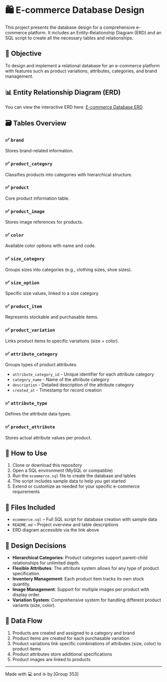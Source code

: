 # 🛍️ E-commerce Database Design

This project presents the database design for a comprehensive e-commerce platform. It includes an Entity-Relationship Diagram (ERD) and an SQL script to create all the necessary tables and relationships.

## 🎯 Objective

To design and implement a relational database for an e-commerce platform with features such as product variations, attributes, categories, and brand management.

## 📊 Entity Relationship Diagram (ERD)

You can view the interactive ERD here:
[E-commerce Database ERD](https://dbdiagram.io/d/e-commerceDiagram-68193ba41ca52373f5913034)

## 🗃️ Tables Overview

### ✅ `brand`
Stores brand-related information.

### ✅ `product_category`
Classifies products into categories with hierarchical structure.

### ✅ `product`
Core product information table.

### ✅ `product_image`
Stores image references for products.

### ✅ `color`
Available color options with name and code.

### ✅ `size_category`
Groups sizes into categories (e.g., clothing sizes, shoe sizes).

### ✅ `size_option`
Specific size values, linked to a size category.

### ✅ `product_item`
Represents stockable and purchasable items.

### ✅ `product_variation`
Links product items to specific variations (size + color).

### ✅ `attribute_category`
Groups types of product attributes.
- `attribute_category_id` - Unique identifier for each attribute category
- `category_name` - Name of the attribute category
- `description` - Detailed description of the attribute category
- `created_at` - Timestamp for record creation

### ✅ `attribute_type`
Defines the attribute data types.

### ✅ `product_attribute`
Stores actual attribute values per product.

## 🚀 How to Use

1. Clone or download this repository
2. Open a SQL environment (MySQL or compatible)
3. Run the `ecommerce.sql` file to create the database and tables
4. The script includes sample data to help you get started
5. Extend or customize as needed for your specific e-commerce requirements

## 📁 Files Included

- `ecommerce.sql` – Full SQL script for database creation with sample data
- `README.md` – Project overview and table descriptions
- ERD diagram accessible via the link above

## 📝 Design Decisions

- **Hierarchical Categories**: Product categories support parent-child relationships for unlimited depth.
- **Flexible Attributes**: The attribute system allows for any type of product specification.
- **Inventory Management**: Each product item tracks its own stock quantity.
- **Image Management**: Support for multiple images per product with display order.
- **Variation System**: Comprehensive system for handling different product variants (size, color).

## 🔄 Data Flow

1. Products are created and assigned to a category and brand
2. Product items are created for each purchasable variation
3. Product variations link specific combinations of attributes (size, color) to product items
4. Product attributes store additional specifications
5. Product images are linked to products

---
Made with 💻 and ☕ by [Group 353]
